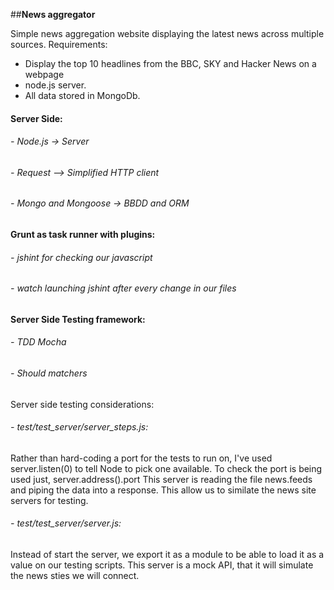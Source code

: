 ##**News aggregator**

Simple news aggregation website displaying the latest news across multiple sources.
Requirements:
-  Display the top 10 headlines from the BBC, SKY and Hacker News on a webpage
-  node.js server. 
-  All data stored in MongoDb.

<h4>Server Side:</h4>

<h6> - Node.js -> Server</h6>
<h6> - Request —> Simplified HTTP client</h6>
<h6> - Mongo and Mongoose -> BBDD and ORM</h6>

<h4>Grunt as task runner with plugins:</h4>

<h6> - jshint for checking our javascript</h6>
<h6> - watch launching jshint after every change in our files</h6>

<h4>Server Side Testing framework:</h4>

<h6> - TDD Mocha</h6>
<h6> - Should matchers</h6>

Server side testing considerations:

<h6> - test/test_server/server_steps.js:</h6>
Rather than hard-coding a port for the tests to run on, I've used server.listen(0) to tell Node to pick one available. To check the port is being used just, server.address().port
This server is reading the file news.feeds and piping the data into a response.
This allow us to similate the news site servers for testing.
<h6> - test/test_server/server.js:</h6>
Instead of start the server, we export it as a module to be able to load it as a value on our testing scripts.
This server is a mock API, that it will simulate the news sties we will connect.